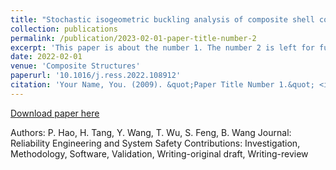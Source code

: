```yaml
---
title: "Stochastic isogeometric buckling analysis of composite shell considering multiple uncertainties"
collection: publications
permalink: /publication/2023-02-01-paper-title-number-2
excerpt: 'This paper is about the number 1. The number 2 is left for future work.'
date: 2022-02-01
venue: 'Composite Structures'
paperurl: '10.1016/j.ress.2022.108912'
citation: 'Your Name, You. (2009). &quot;Paper Title Number 1.&quot; <i>Journal 1</i>. 1(1).'
---
```


[Download paper here](10.1016/j.ress.2022.108912)

Authors: P. Hao, H. Tang, Y. Wang, T. Wu, S. Feng, B. Wang
Journal: Reliability Engineering and System Safety
Contributions: Investigation, Methodology, Software, Validation, Writing-original draft, Writing-review